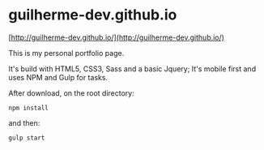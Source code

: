 # guilherme-dev.github.io

[http://guilherme-dev.github.io/](http://guilherme-dev.github.io/)

This is my personal portfolio page.

It's build with HTML5, CSS3, Sass and a basic Jquery;
It's mobile first and uses NPM and Gulp for tasks.

After download, on the root directory:

`npm install`

and then:

`gulp start`
